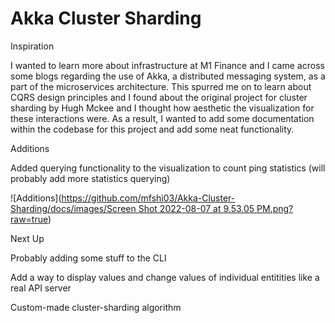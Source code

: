 # Akka Cluster Sharding

Inspiration 

I wanted to learn more about infrastructure at M1 Finance and I came across some blogs regarding the use of Akka, a distributed messaging system, as a part of the microservices architecture. This spurred me on to learn about CQRS design principles and I found about the original project for cluster sharding by Hugh Mckee and I thought how aesthetic the visualization for these interactions were. As a result, I wanted to add some documentation within the codebase for this project and add some neat functionality. 


Additions

Added querying functionality to the visualization to count ping statistics (will probably add more statistics querying)

![Additions]([https://github.com/mfshi03/Akka-Cluster-Sharding/docs/images/Screen Shot 2022-08-07 at 9.53.05 PM.png?raw=true](https://github.com/mfshi03/Akka-Cluster-Sharding/blob/main/docs/images/Screen%20Shot%202022-08-07%20at%209.53.05%20PM.png?raw=true))

Next Up

Probably adding some stuff to the CLI

Add a way to display values and change values of individual entitities like a real API server

Custom-made cluster-sharding algorithm
